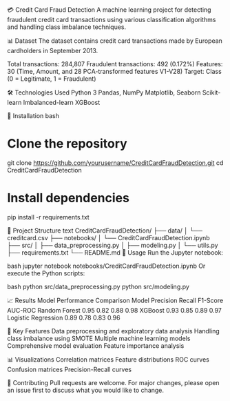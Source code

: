 💳 Credit Card Fraud Detection
A machine learning project for detecting fraudulent credit card transactions using various classification algorithms and handling class imbalance techniques.

📊 Dataset
The dataset contains credit card transactions made by European cardholders in September 2013.

Total transactions: 284,807
Fraudulent transactions: 492 (0.172%)
Features: 30 (Time, Amount, and 28 PCA-transformed features V1-V28)
Target: Class (0 = Legitimate, 1 = Fraudulent)

🛠️ Technologies Used
Python 3
Pandas, NumPy
Matplotlib, Seaborn
Scikit-learn
Imbalanced-learn
XGBoost

🚀 Installation
bash
# Clone the repository
git clone https://github.com/yourusername/CreditCardFraudDetection.git
cd CreditCardFraudDetection

# Install dependencies
pip install -r requirements.txt

📁 Project Structure
text
CreditCardFraudDetection/
├── data/
│   └── creditcard.csv
├── notebooks/
│   └── CreditCardFraudDetection.ipynb
├── src/
│   ├── data_preprocessing.py
│   ├── modeling.py
│   └── utils.py
├── requirements.txt
└── README.md
🔧 Usage
Run the Jupyter notebook:

bash
jupyter notebook notebooks/CreditCardFraudDetection.ipynb
Or execute the Python scripts:

bash
python src/data_preprocessing.py
python src/modeling.py

📈 Results
Model Performance Comparison
Model	               Precision	Recall	F1-Score	AUC-ROC
Random Forest	         0.95	     0.82	    0.88	   0.98
XGBoost	               0.93	     0.85	    0.89	   0.97
Logistic Regression	   0.89	     0.78	    0.83	   0.96

🎯 Key Features
Data preprocessing and exploratory data analysis
Handling class imbalance using SMOTE
Multiple machine learning models
Comprehensive model evaluation
Feature importance analysis

📊 Visualizations
Correlation matrices
Feature distributions
ROC curves
Confusion matrices
Precision-Recall curves

🤝 Contributing
Pull requests are welcome. For major changes, please open an issue first to discuss what you would like to change.
